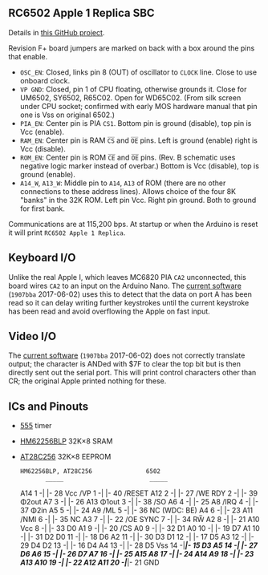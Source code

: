 RC6502 Apple 1 Replica SBC
--------------------------

Details in [this GitHub project][1rep-sbc].

Revision F+ board jumpers are marked on back with a box around the
pins that enable.

- `OSC_EN`: Closed, links pin 8 (OUT) of oscillator to `CLOCK` line.
  Close to use onboard clock.
- `VP GND`: Closed, pin 1 of CPU floating, otherwise grounds it. Close
  for UM6502, SY6502, R65C02. Open for WD65C02. (From silk screen
  under CPU socket; confirmed with early MOS hardware manual that pin
  one is Vss on original 6502.)
- `PIA_EN`: Center pin is PIA `CS1`. Bottom pin is ground (disable),
  top pin is Vcc (enable).
- `RAM_EN`: Center pin is RAM `C̅S̅` and `O̅E̅` pins. Left is ground
  (enable) right is Vcc (disable).
- `ROM_EN`: Center pin is ROM `C̅E̅` and `O̅E̅` pins. (Rev. B schematic
  uses negative logic marker instead of overbar.) Bottom is Vcc
  (disable), top is ground (enable).
- `A14_W`, `A13_W`: Middle pin to `A14`, `A13` of ROM (there are no
  other connections to these address lines). Allows choice of the four
  8K "banks" in the 32K ROM. Left pin Vcc. Right pin ground. Both to
  ground for first bank.

Communications are at 115,200 bps. At startup or when the Arduino is
reset it will print `RC6502 Apple 1 Replica`.


Keyboard I/O
------------

Unlike the real Apple I, which leaves MC6820 PIA `CA2` unconnected,
this board wires `CA2` to an input on the Arduino Nano. The [current
software][piacom] (`1907bba` 2017-06-02) uses this to detect that the
data on port A has been read so it can delay writing further
keystrokes until the current keystroke has been read and avoid
overflowing the Apple on fast input.


Video I/O
---------

The [current software][piacom] (`1907bba` 2017-06-02) does not
correctly translate output; the character is ANDed with $7F to clear
the top bit but is then directly sent out the serial port. This will
print control characters other than CR; the original Apple printed
nothing for these.


ICs and Pinouts
---------------

- [555] timer
- [HM62256BLP][62256] 32K×8 SRAM
- [AT28C256] 32K×8 EEPROM

      HM62256BLP, AT28C256               6502
             _____                        _____
    A14  1 -|     |- 28 Vcc      /VP  1 -|     |- 40 /RESET
    A12  2 -|     |- 27 /WE      RDY  2 -|     |- 39 Φ2out
     A7  3 -|     |- 26 A13    Φ1out  3 -|     |- 38 /SO
     A6  4 -|     |- 25  A8     /IRQ  4 -|     |- 37 Φ2in
     A5  5 -|     |- 24  A9      /ML  5 -|     |- 36 NC (WDC: BE)
     A4  6 -|     |- 23 A11     /NMI  6 -|     |- 35 NC
     A3  7 -|     |- 22 /OE     SYNC  7 -|     |- 34 RW̅
     A2  8 -|     |- 21 A10      Vcc  8 -|     |- 33 D0
     A1  9 -|     |- 20 /CS       A0  9 -|     |- 32 D1
     A0 10 -|     |- 19  D7       A1 10 -|     |- 31 D2
     D0 11 -|     |- 18  D6       A2 11 -|     |- 30 D3
     D1 12 -|     |- 17  D5       A3 12 -|     |- 29 D4
     D2 13 -|     |- 16  D4       A4 13 -|     |- 28 D5
    Vss 14 -|_____|- 15  D3       A5 14 -|     |- 27 D6
                                  A6 15 -|     |- 26 D7
                                  A7 16 -|     |- 25 A15
                                  A8 17 -|     |- 24 A14
                                  A9 18 -|     |- 23 A13
                                 A10 19 -|     |- 22 A12
                                 A11 20 -|_____|- 21 GND



<!-------------------------------------------------------------------->
[1rep-sbc]: https://github.com/tebl/RC6502-Apple-1-Replica/tree/master/RC6502%20Apple%201%20SBC

[piacom]: https://github.com/tebl/RC6502-Apple-1-Replica/blob/master/RC6502%20Serial%20IO/pia_communicator/pia_communicator.ino

[2519]: https://www.applefritter.com/files/signetics2519.pdf
[555]: http://www.ti.com/lit/gpn/sn74s175
[74157]: http://www.ti.com/lit/gpn/sn74ls157
[74160]: http://www.ti.com/lit/gpn/sn74ls161a
[74161]: http://www.ti.com/lit/gpn/sn74ls161a
[74166]: http://www.ti.com/lit/gpn/sn54ls166a
[74174]: http://www.ti.com/lit/gpn/sn74s175

[AT28C256]: http://ww1.microchip.com/downloads/en/DeviceDoc/doc0006.pdf
[62256]: https://ecee.colorado.edu/~mcclurel/hm62256b.pdf


